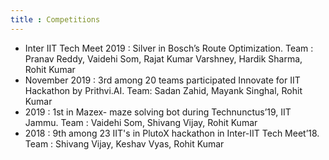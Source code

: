 ```yaml
---
title : Competitions
---
```


- Inter IIT Tech Meet 2019 : Silver in Bosch’s Route Optimization. Team : Pranav Reddy, Vaidehi Som, Rajat Kumar Varshney, Hardik Sharma, Rohit Kumar
- November 2019 : 3rd among 20 teams participated Innovate for IIT Hackathon by Prithvi.AI. Team: Sadan Zahid, Mayank Singhal, Rohit Kumar
- 2019 : 1st in Mazex- maze solving bot during Technunctus’19, IIT Jammu. Team : Vaidehi Som, Shivang Vijay, Rohit Kumar
- 2018 : 9th among 23 IIT's in PlutoX hackathon in Inter-IIT Tech Meet’18. Team : Shivang Vijay, Keshav Vyas, Rohit Kumar
